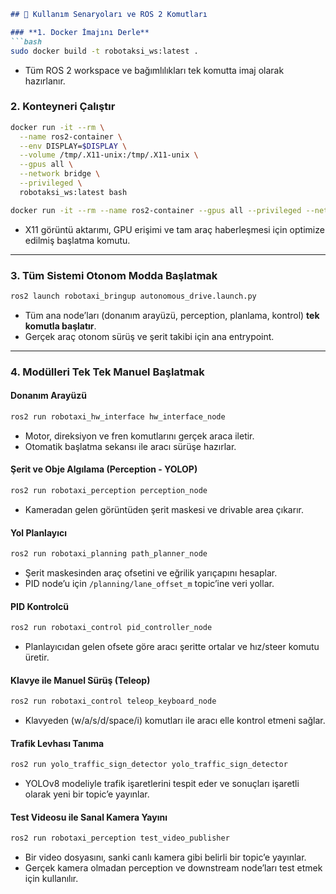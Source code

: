 ````markdown
## 🚀 Kullanım Senaryoları ve ROS 2 Komutları

### **1. Docker İmajını Derle**
```bash
sudo docker build -t robotaksi_ws:latest .
````

* Tüm ROS 2 workspace ve bağımlılıkları tek komutta imaj olarak hazırlanır.

### **2. Konteyneri Çalıştır**

```bash
docker run -it --rm \
  --name ros2-container \
  --env DISPLAY=$DISPLAY \
  --volume /tmp/.X11-unix:/tmp/.X11-unix \
  --gpus all \
  --network bridge \
  --privileged \
  robotaksi_ws:latest bash

docker run -it --rm --name ros2-container --gpus all --privileged --network bridge robotaksi_ws:latest bash
```

* X11 görüntü aktarımı, GPU erişimi ve tam araç haberleşmesi için optimize edilmiş başlatma komutu.

---

### **3. Tüm Sistemi Otonom Modda Başlatmak**

```bash
ros2 launch robotaxi_bringup autonomous_drive.launch.py
```

* Tüm ana node’ları (donanım arayüzü, perception, planlama, kontrol) **tek komutla başlatır**.
* Gerçek araç otonom sürüş ve şerit takibi için ana entrypoint.

---

### **4. Modülleri Tek Tek Manuel Başlatmak**

#### **Donanım Arayüzü**

```bash
ros2 run robotaxi_hw_interface hw_interface_node
```

* Motor, direksiyon ve fren komutlarını gerçek araca iletir.
* Otomatik başlatma sekansı ile aracı sürüşe hazırlar.

#### **Şerit ve Obje Algılama (Perception - YOLOP)**

```bash
ros2 run robotaxi_perception perception_node
```

* Kameradan gelen görüntüden şerit maskesi ve drivable area çıkarır.

#### **Yol Planlayıcı**

```bash
ros2 run robotaxi_planning path_planner_node
```

* Şerit maskesinden araç ofsetini ve eğrilik yarıçapını hesaplar.
* PID node’u için `/planning/lane_offset_m` topic’ine veri yollar.

#### **PID Kontrolcü**

```bash
ros2 run robotaxi_control pid_controller_node
```

* Planlayıcıdan gelen ofsete göre aracı şeritte ortalar ve hız/steer komutu üretir.

#### **Klavye ile Manuel Sürüş (Teleop)**

```bash
ros2 run robotaxi_control teleop_keyboard_node
```

* Klavyeden (w/a/s/d/space/i) komutları ile aracı elle kontrol etmeni sağlar.

#### **Trafik Levhası Tanıma**

```bash
ros2 run yolo_traffic_sign_detector yolo_traffic_sign_detector
```

* YOLOv8 modeliyle trafik işaretlerini tespit eder ve sonuçları işaretli olarak yeni bir topic’e yayınlar.

#### **Test Videosu ile Sanal Kamera Yayını**

```bash
ros2 run robotaxi_perception test_video_publisher
```

* Bir video dosyasını, sanki canlı kamera gibi belirli bir topic’e yayınlar.
* Gerçek kamera olmadan perception ve downstream node’ları test etmek için kullanılır.

